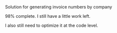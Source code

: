 

Solution for generating invoice numbers by company

98% complete. I still have a little work left.

I also still need to optimize it at the code level.
